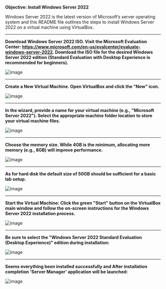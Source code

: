 <b>Objective: Install Windows Server 2022</b>

<p>Windows Server 2022 is the latest version of Microsoft’s server operating system and this README file outlines the steps to install Windows Server 2022 on a virtual machine using VirtualBox.</p>

<hr>

<b>Download Windows Server 2022 ISO. Visit the Microsoft Evaluation Center: https://www.microsoft.com/en-us/evalcenter/evaluate-windows-server-2022. Download the ISO file for the desired Windows Server 2022 edition (Standard Evaluation with Desktop Experience is recommended for beginners).</b>

![image](https://github.com/Oureyelet/Active-Directory-Home-Lab-Project/assets/69697624/b674e858-e76d-45b1-a102-68838a0dd971)

<hr>

<b>Create a New Virtual Machine. Open VirtualBox and click the "New" icon.</b>

![image](https://github.com/Oureyelet/Active-Directory-Home-Lab-Project/assets/69697624/22196dcf-94ca-4087-94af-911661e755b0)

<hr>

<b>In the wizard, provide a name for your virtual machine (e.g., "Microsoft Server 2022"). Select the appropriate machine folder location to store your virtual machine files.</b>

![image](https://github.com/Oureyelet/Active-Directory-Home-Lab-Project/assets/69697624/72eb779a-c317-4edf-910a-f49146c74c1d)

<hr>

<b>Choose the memory size. While 4GB is the minimum, allocating more memory (e.g., 8GB) will improve performance.</b>

![image](https://github.com/Oureyelet/Active-Directory-Home-Lab-Project/assets/69697624/fe41601e-f511-4aa3-8c2e-059f17067583)

<hr>

<b>As for hard disk the default size of 50GB should be sufficient for a basic lab setup.</b>

![image](https://github.com/Oureyelet/Active-Directory-Home-Lab-Project/assets/69697624/b26e2bf9-4dea-47f2-af43-f671e12f6689)

<hr>

<b>Start the Virtual Machine: Click the green "Start" button on the VirtualBox main window and follow the on-screen instructions for the Windows Server 2022 installation process.</b>

![image](https://github.com/Oureyelet/Active-Directory-Home-Lab-Project/assets/69697624/467f8b28-3ed1-46f0-80bb-1a17983f2ea1)

<hr>

<b>Be sure to select the "Windows Server 2022 Standard Evaluation (Desktop Experience)" edition during installation:</b>

![image](https://github.com/Oureyelet/Active-Directory-Home-Lab-Project/assets/69697624/9e02e893-ea90-438e-a36f-09cf1e94b718)

<hr>

<b>Seems everything been installed successfully and After installation completion 'Server Manager' application will be launched:</b>

![image](https://github.com/Oureyelet/Active-Directory-Home-Lab-Project/assets/69697624/d17c6838-e97a-4e8c-b21d-ae9273c7b14c)


